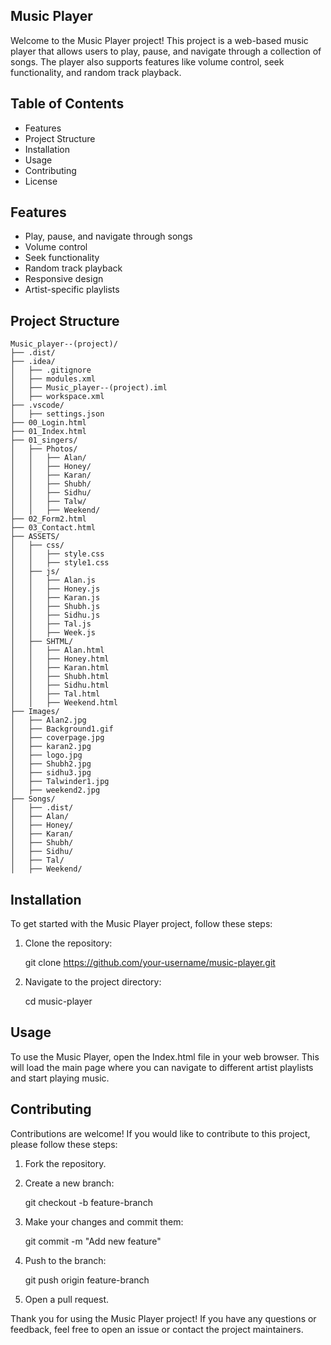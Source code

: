 
## Music Player

Welcome to the Music Player project! This project is a web-based music player that allows users to play, pause, and navigate through a collection of songs. The player also supports features like volume control, seek functionality, and random track playback.

## Table of Contents

- Features
- Project Structure
- Installation
- Usage
- Contributing
- License

## Features

- Play, pause, and navigate through songs
- Volume control
- Seek functionality
- Random track playback
- Responsive design
- Artist-specific playlists

## Project Structure

```
Music_player--(project)/
├── .dist/
├── .idea/
│   ├── .gitignore
│   ├── modules.xml
│   ├── Music_player--(project).iml
│   ├── workspace.xml
├── .vscode/
│   ├── settings.json
├── 00_Login.html
├── 01_Index.html
├── 01_singers/
│   ├── Photos/
│   │   ├── Alan/
│   │   ├── Honey/
│   │   ├── Karan/
│   │   ├── Shubh/
│   │   ├── Sidhu/
│   │   ├── Talw/
│   │   ├── Weekend/
├── 02_Form2.html
├── 03_Contact.html
├── ASSETS/
│   ├── css/
│   │   ├── style.css
│   │   ├── style1.css
│   ├── js/
│   │   ├── Alan.js
│   │   ├── Honey.js
│   │   ├── Karan.js
│   │   ├── Shubh.js
│   │   ├── Sidhu.js
│   │   ├── Tal.js
│   │   ├── Week.js
│   ├── SHTML/
│   │   ├── Alan.html
│   │   ├── Honey.html
│   │   ├── Karan.html
│   │   ├── Shubh.html
│   │   ├── Sidhu.html
│   │   ├── Tal.html
│   │   ├── Weekend.html
├── Images/
│   ├── Alan2.jpg
│   ├── Background1.gif
│   ├── coverpage.jpg
│   ├── karan2.jpg
│   ├── logo.jpg
│   ├── Shubh2.jpg
│   ├── sidhu3.jpg
│   ├── Talwinder1.jpg
│   ├── weekend2.jpg
├── Songs/
│   ├── .dist/
│   ├── Alan/
│   ├── Honey/
│   ├── Karan/
│   ├── Shubh/
│   ├── Sidhu/
│   ├── Tal/
│   ├── Weekend/
```

## Installation

To get started with the Music Player project, follow these steps:

1. Clone the repository:
   
   git clone https://github.com/your-username/music-player.git
   
2. Navigate to the project directory:
   
   cd music-player
  

## Usage

To use the Music Player, open the Index.html file in your web browser. This will load the main page where you can navigate to different artist playlists and start playing music.

## Contributing

Contributions are welcome! If you would like to contribute to this project, please follow these steps:

1. Fork the repository.
2. Create a new branch:
   
   git checkout -b feature-branch
   
3. Make your changes and commit them:
  
   git commit -m "Add new feature"
 
4. Push to the branch:
  
   git push origin feature-branch
   
5. Open a pull request.


Thank you for using the Music Player project! If you have any questions or feedback, feel free to open an issue or contact the project maintainers.
